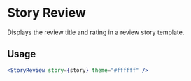 # Story Review

Displays the review title and rating in a review story template.

## Usage

```jsx
<StoryReview story={story} theme="#ffffff" />
```
